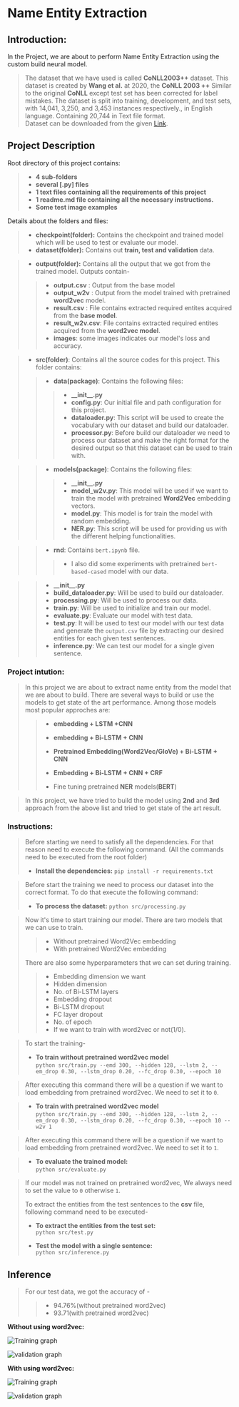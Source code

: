 # Name Entity Extraction

## __Introduction:__  

   In the Project, we are about to perform Name Entity Extraction using the custom build neural model.
   > The dataset that we have used is called **CoNLL2003++** dataset. This dataset is created by **Wang et al.** at 2020, the **CoNLL 2003 ++** Similar to the original **CoNLL** except test set has been corrected for label mistakes. The dataset is split into training, development, and test sets, with 14,041, 3,250, and 3,453 instances respectively., in English language. Containing 20,744 in Text file format.  
   > Dataset can be downloaded from the given [Link](https://metatext.io/datasets/conll-2003-++).


## __Project Description__

Root directory of this project contains:
>
> - **4 sub-folders**
> - **several [.py] files**
> - **1 text files containing all the requirements of this project**
> - **1 readme.md file containing all the necessary instructions.**
> - **Some test image examples**

Details about the folders and files:
 >
 > - **checkpoint(folder):**  Contains the checkpoint and trained model which will be used to test or evaluate our model.  
 > - **dataset(folder):** Contains out **train, test and validation** data.

 > - **output(folder):** Contains all the output that we got from the trained model. Outputs contain-
 >
 >> - **output.csv** : Output from the base model
 >> - **output_w2v** : Output from the model trained with pretrained **word2vec** model.
 >> - **result.csv** : File contains extracted required entites acquired from the **base model**.
 >> - **result_w2v.csv**: File contains extracted required entites acquired from the **word2vec model**.
 >> - **images**:  some images indicates our model's loss and accuracy. 

 > - **src(folder)**: Contains all the source codes for this project. This folder contains:  
 >
 >> - **data(package)**: Contains the following files:
 >>
 >>> - **\_\_init__.py**
 >>> - **config.py**: Our initial file and path configuration for this project.
 >>> - **dataloader.py**: This script will be used to create the vocabulary with our dataset and build our dataloader.
 >>> - **processor.py**: Before build our dataloader we need to process our dataset and make the right format for the desired output so that this dataset can be used to train with.

 >> - **models(package)**: Contains the following files:
 >>
 >>> - **\_\_init__.py**
 >>> - **model_w2v.py**: This model will be used if we want to train the model with pretrained **Word2Vec** embedding vectors.
 >>> - **model.py**: This model is for train the model with random embedding.
 >>> - **NER.py**: This script will be used for providing us with the different helping functionalities.
 >>>

 >> - **rnd**: Contains `bert.ipynb` file.
 >>>
 >>> - I also did some experiments with pretrained `bert-based-cased` model with our data.

 >> - **\_\_init__.py**  
 >> - **build_dataloader.py**: Will be used to build our dataloader.
 >> - **processing.py**: Will be used to process our data.
 >> - **train.py**: Will be used to initialize and train our model.
 >> - **evaluate.py**: Evaluate our model with test data.
 >> - **test.py**: It will be used to test our model with our test data and generate the `output.csv`  file by extracting our desired entities for each given test sentences.
 >> - **inference.py**: We can test our model for a single given sentence.

### __Project intution:__

> In this project we are about to extract name entity from the model that we are about to build. There are several ways to build or use the models to get state of the art performance. Among those models most popular approches are:
>
> > - **embedding + LSTM +CNN**
> > - **embedding + Bi-LSTM + CNN**
> > - **Pretrained Embedding(Word2Vec/GloVe) + Bi-LSTM + CNN**
> >
> > - **Embedding + Bi-LSTM + CNN + CRF**
> > - Fine tuning pretrained **NER** models(**BERT**)

> In this project, we have tried to build the model using **2nd** and **3rd** approach from the above list and tried to get state of the art result.
  
>
### __Instructions:__

> Before starting we need to satisfy all the dependencies. For that reason need to execute the following command. (All the commands need to be executed from the root folder)
>
> - __Install the dependencies:__
    `pip install -r requirements.txt`  

> Before start the training we need to process our dataset into the correct format. To do that execute the following command:
>
> - __To process the dataset:__
    `python src/processing.py`  

> Now it's time to start training our model. There are two models that we can use to train.
> >
> > - Without pretrained Word2Vec embedding
> > - With pretrained Word2Vec embedding 
>  
> There are also some hyperparameters that we can set during training.
> >
> > - Embedding dimension we want
> > - Hidden dimension
> > - No. of Bi-LSTM layers
> > - Embedding dropout
> > - Bi-LSTM dropout
> > - FC layer dropout
> > - No. of epoch
> > - If we want to train with word2vec or not(1/0).

> To start the training-
 >
 > - __To train without pretrained word2vec model__  
  `python src/train.py --emd 300, --hidden 128, --lstm 2, --em_drop 0.30, --lstm_drop 0.20, --fc_drop 0.30, --epoch 10`  

 > After executing this command there will be a question if we want to load embedding from pretrained word2vec. We need to set it to `0`.

 > - __To train with pretrained word2vec model__  
  `python src/train.py --emd 300, --hidden 128, --lstm 2, --em_drop 0.30, --lstm_drop 0.20, --fc_drop 0.30, --epoch 10 --w2v 1`  

> After executing this command there will be a question if we want to load embedding from pretrained word2vec. We need to set it to `1`.

> - __To evaluate the trained model:__  
> `python src/evaluate.py`

> If our model was not trained on pretrained word2vec, We always need to set the value to `0` otherwise `1`.  
>
> To extract the entities from the test sentences to the **csv** file, following command need to be executed-
>
> - __To extract the entities from the test set:__  
> `python src/test.py`  
>
> - __Test the model with a single sentence:__  
> `python src/inference.py`
>

## Inference

> For our test data, we got the accuracy of -
> >
> > - 94.76%(without pretrained word2vec)
> > - 93.71(with pretrained word2vec)


__Without using word2vec:__

![Training graph](.\output\train.png)

![validation graph](.\output\val.png)

__With using word2vec:__

![Training graph](.\output\train_w2v.png)

![validation graph](.\output\val_w2v.png)
